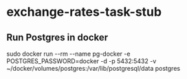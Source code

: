 # exchange-rates-task-stub

## Run Postgres in docker
sudo docker run --rm --name pg-docker -e POSTGRES_PASSWORD=docker -d -p 5432:5432 -v ~/docker/volumes/postgres:/var/lib/postgresql/data postgres
